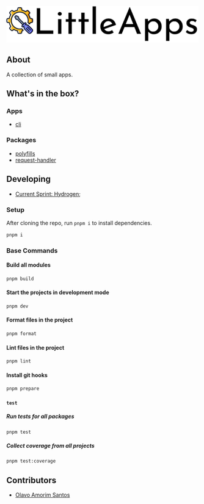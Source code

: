 <p align="center">
  <img src="./.config/assets/full-logo.svg" />
</p>

## About

A collection of small apps.

## What's in the box?

### Apps

- [cli](./apps/cli)

### Packages

- [polyfills](./packages/polyfills)
- [request-handler](./packages/request-handler)

## Developing

- [Current Sprint: Hydrogen](https://github.com/users/olavoasantos/projects/2/views/2);

### Setup

After cloning the repo, run `pnpm i` to install dependencies.

```bash
pnpm i
```

### Base Commands

#### Build all modules

```bash
pnpm build
```

#### Start the projects in development mode

```bash
pnpm dev
```

#### Format files in the project

```bash
pnpm format
```

#### Lint files in the project

```bash
pnpm lint
```

#### Install git hooks

```bash
pnpm prepare
```

#### `test`

##### Run tests for all packages

```bash
pnpm test
```

##### Collect coverage from all projects

```bash
pnpm test:coverage
```

## Contributors

- [Olavo Amorim Santos](https://github.com/olavoasantos)
